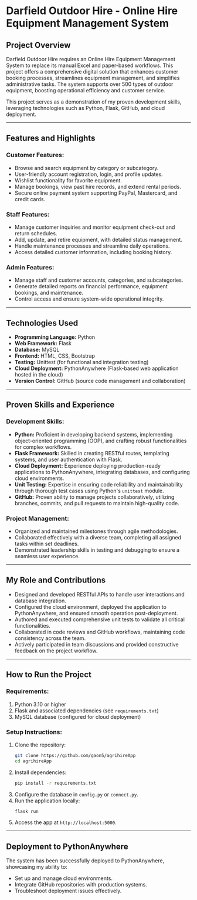 

# **Darfield Outdoor Hire - Online Hire Equipment Management System**

## **Project Overview**

Darfield Outdoor Hire requires an Online Hire Equipment Management System to replace its manual Excel and paper-based workflows. This project offers a comprehensive digital solution that enhances customer booking processes, streamlines equipment management, and simplifies administrative tasks. The system supports over 500 types of outdoor equipment, boosting operational efficiency and customer service.

This project serves as a demonstration of my proven development skills, leveraging technologies such as Python, Flask, GitHub, and cloud deployment.

---

## **Features and Highlights**

### **Customer Features:**
- Browse and search equipment by category or subcategory.
- User-friendly account registration, login, and profile updates.
- Wishlist functionality for favorite equipment.
- Manage bookings, view past hire records, and extend rental periods.
- Secure online payment system supporting PayPal, Mastercard, and credit cards.

### **Staff Features:**
- Manage customer inquiries and monitor equipment check-out and return schedules.
- Add, update, and retire equipment, with detailed status management.
- Handle maintenance processes and streamline daily operations.
- Access detailed customer information, including booking history.

### **Admin Features:**
- Manage staff and customer accounts, categories, and subcategories.
- Generate detailed reports on financial performance, equipment bookings, and maintenance.
- Control access and ensure system-wide operational integrity.

---

## **Technologies Used**

- **Programming Language:** Python
- **Web Framework:** Flask
- **Database:** MySQL
- **Frontend:** HTML, CSS, Bootstrap
- **Testing:** Unittest (for functional and integration testing)
- **Cloud Deployment:** PythonAnywhere (Flask-based web application hosted in the cloud)
- **Version Control:** GitHub (source code management and collaboration)

---

## **Proven Skills and Experience**

### **Development Skills:**
- **Python:** Proficient in developing backend systems, implementing object-oriented programming (OOP), and crafting robust functionalities for complex workflows.
- **Flask Framework:** Skilled in creating RESTful routes, templating systems, and user authentication with Flask.
- **Cloud Deployment:** Experience deploying production-ready applications to PythonAnywhere, integrating databases, and configuring cloud environments.
- **Unit Testing:** Expertise in ensuring code reliability and maintainability through thorough test cases using Python's `unittest` module.
- **GitHub:** Proven ability to manage projects collaboratively, utilizing branches, commits, and pull requests to maintain high-quality code.

### **Project Management:**
- Organized and maintained milestones through agile methodologies.
- Collaborated effectively with a diverse team, completing all assigned tasks within set deadlines.
- Demonstrated leadership skills in testing and debugging to ensure a seamless user experience.

---

## **My Role and Contributions**

- Designed and developed RESTful APIs to handle user interactions and database integration.
- Configured the cloud environment, deployed the application to PythonAnywhere, and ensured smooth operation post-deployment.
- Authored and executed comprehensive unit tests to validate all critical functionalities.
- Collaborated in code reviews and GitHub workflows, maintaining code consistency across the team.
- Actively participated in team discussions and provided constructive feedback on the project workflow.

---

## **How to Run the Project**

### **Requirements:**
1. Python 3.10 or higher
2. Flask and associated dependencies (see `requirements.txt`)
3. MySQL database (configured for cloud deployment)

### **Setup Instructions:**
1. Clone the repository:
   ```bash
   git clone https://github.com/gaon5/agrihireApp
   cd agrihireApp
   ```
2. Install dependencies:
   ```bash
   pip install -r requirements.txt
   ```
3. Configure the database in `config.py` or `connect.py`.
4. Run the application locally:
   ```bash
   flask run
   ```
5. Access the app at `http://localhost:5000`.

---

## **Deployment to PythonAnywhere**

The system has been successfully deployed to PythonAnywhere, showcasing my ability to:
- Set up and manage cloud environments.
- Integrate GitHub repositories with production systems.
- Troubleshoot deployment issues effectively.


